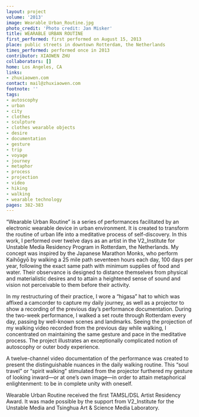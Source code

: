 ```yaml
---
layout: project
volume: '2013'
image: Wearable_Urban_Routine.jpg
photo_credit: 'Photo credit: Jan Misker'
title: WEARABLE URBAN ROUTINE
first_performed: first performed on August 15, 2013
place: public streets in downtown Rotterdam, the Netherlands
times_performed: performed once in 2013
contributor: XIAOWEN ZHU
collaborators: []
home: Los Angeles, CA
links:
- zhuxiaowen.com
contact: mail@zhuxiaowen.com
footnote: ''
tags:
- autoscophy
- urban
- city
- clothes
- sculpture
- clothes wearable objects
- desire
- documentation
- gesture
- trip
- voyage
- journey
- metaphor
- process
- projection
- video
- hiking
- walking
- wearable technology
pages: 382-383
---
```


“Wearable Urban Routine” is a series of performances facilitated by an electronic wearable device in urban environment. It is created to transform the routine of urban life into a meditative process of self-discovery. In this work, I performed over twelve days as an artist in the V2_Institute for Unstable Media Residency Program in Rotterdam, the Netherlands. My concept was inspired by the Japanese Marathon Monks, who perform Kaihōgyō by walking a 25 mile path seventeen hours each day, 100 days per year, following the exact same path with minimum supplies of food and water. Their observance is designed to distance themselves from physical and materialistic desires and to attain a heightened sense of sound and vision not perceivable to them before their activity.

In my restructuring of their practice, I wore a “higasa” hat to which was affixed a camcorder to capture my daily journey, as well as a projector to show a recording of the previous day’s performance documentation. During the two-week performance, I walked a set route through Rotterdam every day, passing by well-known scenes and landmarks. Seeing the projection of my walking video recorded from the previous day while walking, I concentrated on maintaining the same gesture and pace in the meditative process. The project illustrates an exceptionally complicated notion of autoscophy or outer body experience.

A twelve-channel video documentation of the performance was created to present the distinguishable nuances in the daily walking routine. This “soul travel” or “spirit walking” stimulated from the projector furthered my gesture of looking inward—or at one’s own image—in order to attain metaphorical enlightenment: to be in complete unity with oneself.

Wearable Urban Routine received the first TAMSL/DSL Artist Residency Award. It was made possible by the support from V2_Institute for the Unstable Media and Tsinghua Art & Science Media Laboratory.
